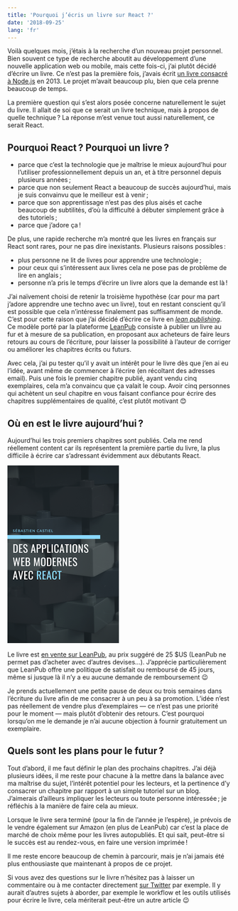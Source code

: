 ```yaml
---
title: 'Pourquoi j’écris un livre sur React ?'
date: '2018-09-25'
lang: 'fr'
---
```


Voilà quelques mois, j’étais à la recherche d’un nouveau projet personnel. Bien souvent ce type de recherche aboutit au développement d’une nouvelle application web ou mobile, mais cette fois-ci, j’ai plutôt décidé d’écrire un livre. Ce n’est pas la première fois, j’avais écrit [un livre consacré à Node.js](https://github.com/scastiel/decouvrir-nodejs) en 2013. Le projet m’avait beaucoup plu, bien que cela prenne beaucoup de temps.

La première question qui s’est alors posée concerne naturellement le sujet du livre. Il allait de soi que ce serait un livre technique, mais à propos de quelle technique ? La réponse m’est venue tout aussi naturellement, ce serait React.

## Pourquoi React ? Pourquoi un livre ?

- parce que c’est la technologie que je maîtrise le mieux aujourd’hui pour l’utiliser professionnellement depuis un an, et à titre personnel depuis plusieurs années ;
- parce que non seulement React a beaucoup de succès aujourd’hui, mais je suis convainvu que le meilleur est à venir ;
- parce que son apprentissage n’est pas des plus aisés et cache beaucoup de subtilités, d’où la difficulté à débuter simplement grâce à des tutoriels ;
- parce que j’adore ça !

De plus, une rapide recherche m’a montré que les livres en français sur React sont rares, pour ne pas dire inexistants. Plusieurs raisons possibles :

- plus personne ne lit de livres pour apprendre une technologie ;
- pour ceux qui s’intéressent aux livres cela ne pose pas de problème de lire en anglais ;
- personne n’a pris le temps d’écrire un livre alors que la demande est là !

J’ai naïvement choisi de retenir la troisième hypothèse (car pour ma part j’adore apprendre une techno avec un livre), tout en restant conscient qu’il est possible que cela n’intéresse finalement pas suffisamment de monde. C’est pour cette raison que j’ai décidé d’écrire ce livre en [_lean publishing_](https://leanpub.com/manifesto). Ce modèle porté par la plateforme [LeanPub](https://leanpub.com) consiste à publier un livre au fur et à mesure de sa publication, en proposant aux acheteurs de faire leurs retours au cours de l’écriture, pour laisser la possibilité à l’auteur de corriger ou améliorer les chapitres écrits ou futurs.

Avec cela, j’ai pu tester qu’il y avait un intérêt pour le livre dès que j’en ai eu l’idée, avant même de commencer à l’écrire (en récoltant des adresses email). Puis une fois le premier chapitre publié, ayant vendu cinq exemplaires, cela m’a convaincu que ça valait le coup. Avoir cinq personnes qui achètent un seul chapitre en vous faisant confiance pour écrire des chapitres supplémentaires de qualité, c’est plutôt motivant 😊

## Où en est le livre aujourd’hui ?

Aujourd’hui les trois premiers chapitres sont publiés. Cela me rend réellement content car ils représentent la première partie du livre, la plus difficile à écrire car s’adressant évidemment aux débutants React.

![Des applications modernes avec React](cover.png)

Le livre est [en vente sur LeanPub](https://leanpub.com/apps-web-modernes-react/), au prix suggéré de 25 $US (LeanPub ne permet pas d’acheter avec d’autres devises…). J’apprécie particulièrement que LeanPub offre une politique de satisfait ou remboursé de 45 jours, même si jusque là il n’y a eu aucune demande de remboursement 😉

Je prends actuellement une petite pause de deux ou trois semaines dans l’écriture du livre afin de me consacrer à un peu à sa promotion. L’idée n’est pas réellement de vendre plus d’exemplaires — ce n’est pas une priorité pour le moment — mais plutôt d’obtenir des retours. C’est pourquoi lorsqu’on me le demande je n’ai aucune objection à fournir gratuitement un exemplaire.

## Quels sont les plans pour le futur ?

Tout d’abord, il me faut définir le plan des prochains chapitres. J’ai déjà plusieurs idées, il me reste pour chacune à la mettre dans la balance avec ma maîtrise du sujet, l’intérêt potentiel pour les lecteurs, et la pertinence d’y consacrer un chapitre par rapport à un simple tutoriel sur un blog. J’aimerais d’ailleurs impliquer les lecteurs ou toute personne intéressée ; je réfléchis à la manière de faire cela au mieux.

Lorsque le livre sera terminé (pour la fin de l’année je l’espère), je prévois de le vendre également sur Amazon (en plus de LeanPub) car c’est la place de marché de choix même pour les livres autopubliés. Et qui sait, peut-être si le succès est au rendez-vous, en faire une version imprimée !

Il me reste encore beaucoup de chemin à parcourir, mais je n’ai jamais été plus enthousiaste que maintenant à propos de ce projet.

Si vous avez des questions sur le livre n’hésitez pas à laisser un commentaire ou à me contacter directement [sur Twitter](https://twitter.com/scastiel) par exemple. Il y aurait d’autres sujets à aborder, par exemple le workflow et les outils utilisés pour écrire le livre, cela mériterait peut-être un autre article 😉
